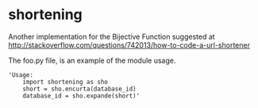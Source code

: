 shortening
==========

Another implementation for the Bijective Function suggested at http://stackoverflow.com/questions/742013/how-to-code-a-url-shortener

The foo.py file, is an example of the module usage.

	'Usage:   
		import shortening as sho   
		short = sho.encurta(database_id)  
		database_id = sho.expande(short)'  
